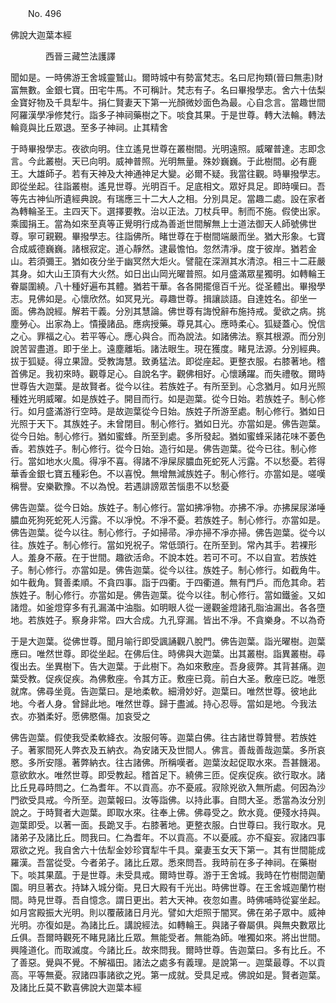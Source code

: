 ﻿　　No. 496

佛說大迦葉本經

　　　　西晉三藏竺法護譯


聞如是。一時佛游王舍城靈鷲山。爾時城中有勢富梵志。名曰尼拘類(晉曰無恚)財富無數。金銀七寶。田宅牛馬。不可稱計。梵志有子。名曰畢撥學志。舍六十佉梨金寶好物及千具犁牛。捐仁賢妻天下第一光顏微妙面色為最。心自念言。當趣世間阿羅漢學凈修梵行。詣多子神祠藥樹之下。啖食其果。于是世尊。轉大法輪。轉法輪竟與比丘眾退。至多子神祠。止其精舍

于時畢撥學志。夜欲向明。住立遙見世尊在叢樹間。光明遠照。威曜普達。志即念言。今此叢樹。天已向明。威神普照。光明無量。殊妙巍巍。于此樹間。必有鹿王。大雄師子。若有天神及大神通神足大變。必爾不疑。我當往觀。時畢撥學志。即從坐起。往詣叢樹。遙見世尊。光明百千。足底相文。眾好具足。即時嘆曰。吾等先古神仙所遺經典說。有瑞應三十二大人之相。分別具足。當趣二處。設在家者為轉輪圣王。主四天下。選擇要教。治以正法。刀杖兵甲。制而不施。假使出家。乘國捐王。當為如來至真等正覺明行成為善逝世間解無上士道法御天人師號佛世尊。寧可親覲。畢撥學志。往詣佛所。睹世尊在于樹間端嚴而坐。猶大形象。七寶合成威德巍巍。諸根寂定。道心靜然。逮最憺怕。忽然清凈。度于彼岸。猶若金山。若須彌王。猶如夜分坐于幽冥然大炬火。譬龍在深淵其水清涼。相三十二莊嚴其身。如大山王頂有大火然。如日出山岡光曜普照。如月盛滿眾星獨明。如轉輪王眷屬圍繞。八十種好遍布其體。猶若干華。各各開擺億百千光。從圣體出。畢撥學志。見佛如是。心懷欣然。如冥見光。尋趣世尊。揖讓談語。自達姓名。卻坐一面。佛為說經。解若干義。分別其慧論。佛世尊有誨悅辭布施持戒。愛欲之病。挑塵勞心。出家為上。憒擾諸品。應病授藥。尊見其心。應時柔心。狐疑蓋心。悅信之心。罪福之心。若平等心。應心與合。而為說法。如諸佛法。察其根源。而分別說苦習盡道。即于坐上。遠塵離垢。諸法眼生。現在獲度。睹見法源。分別經典。拔于狐疑。得立果證。受教誨慧。致勇猛法。即從座起。更整衣服。右膝著地。稽首佛足。我初來時。觀尊足心。自說名字。觀佛相好。心懷踴躍。而失禮敬。爾時世尊告大迦葉。是故賢者。從今以往。若族姓子。有所至到。心念猶月。如月光照種姓光明威曜。如是族姓子。開目而行。如是迦葉。從今日始。若族姓子。制心修行。如月盛滿游行空時。是故迦葉從今日始。族姓子所游至處。制心修行。猶如日光照于天下。其族姓子。未曾閉目。制心修行。猶如日光。亦當如是。佛告迦葉。從今日始。制心修行。猶如蜜蜂。所至到處。多所發起。猶如蜜蜂采諸花味不萎色香。若族姓子。制心修行。從今日始。造行如是。佛告迦葉。從今已往。制心修行。當如地水火風。得凈不喜。得諸不凈屎尿膿血死蛇死人污露。不以愁憂。若得華香金銀七寶五種彩色。不以喜悅。無增無減族姓子。制心修行。亦當如是。嗟嘆稱譽。安樂歡豫。不以為悅。若遇誹謗眾苦惱患不以愁憂

佛告迦葉。從今日始。族姓子。制心修行。當如拂凈物。亦拂不凈。亦拂屎尿涕唾膿血死狗死蛇死人污露。不以凈悅。不凈不憂。若族姓子。制心修行。亦當如是。佛告迦葉。從今以往。制心修行。子如掃帚。凈亦掃不凈亦掃。佛告迦葉。從今以往。族姓子。制心修行。當如兇祝子。常低頭行。在所至到。常內其手。若裸形人。羞身不蔽。在于世間。趣欲活命。不說本姓。若可不可。不以自宣。若族姓子。制心修行。亦當如是。佛告迦葉。從今以往。族姓子。制心修行。如截角牛。如牛截角。賢善柔順。不貪四事。詣于四衢。于四衢道。無有門戶。而危其命。若族姓子。制心修行。亦當如是。佛告迦葉。從今以往。制心修行。當如鐵釜。又如諸燈。如釜燈穿多有孔漏滿中油脂。如明眼人從一邊觀釜燈諸孔脂油漏出。各各墮地。若族姓子。察身非常。四大合成。九孔穿漏。皆出不凈。不貪樂身。不以為奇

于是大迦葉。從佛世尊。聞月喻行即受諷誦觀八脫門。佛告迦葉。詣光曜樹。迦葉應曰。唯然世尊。即從坐起。在佛后住。時佛與大迦葉。出其叢樹。詣異叢樹。尋復出去。坐異樹下。告大迦葉。于此樹下。為如來敷座。吾身疲弊。其背甚痛。迦葉受教。促疾促疾。為佛敷座。令其方正。敷座已竟。前白大圣。敷座已訖。唯愿就席。佛尋坐竟。告迦葉曰。是地柔軟。細滑妙好。迦葉曰。唯然世尊。彼地此地。今者人身。曾歸此地。唯然世尊。歸于盡滅。持心忍辱。當如是地。今我法衣。亦猶柔好。愿佛愍傷。加哀受之

佛告迦葉。假使我受柔軟絳衣。汝服何等。迦葉白佛。往古諸世尊贊譽。若族姓子。著冢間死人弊衣及五納衣。為安諸天及世間人。佛言。善哉善哉迦葉。多所哀愍。多所安隱。著弊納衣。往古諸佛。所稱嘆者。迦葉汝起促取水來。吾甚饑渴。意欲飲水。唯然世尊。即受教起。稽首足下。繞佛三匝。促疾促疾。欲行取水。諸比丘見尋時問之。仁為耆年。不以貢高。亦不憂戚。寂除兇欲入無所處。何因為沙門欲受具戒。今所至。迦葉報曰。汝等詣佛。以持此事。自問大圣。悉當為汝分別說之。于時賢者大迦葉。即取水來。往奉上佛。佛尋受之。飲水竟。便殘水持與。迦葉即受。以著一面。長跪叉手。右膝著地。更整衣服。白世尊曰。我行取水。見諸弟子及諸比丘。問我曰。仁為耆年。不以貢高。不以憂戚。亦不癡妄。寂諸四事眾欲之兇。我自舍六十佉犁金妙珍寶犁牛千具。棄妻玉女天下第一。其有世間能成羅漢。吾當從受。今者弟子。諸比丘眾。悉來問吾。我時前在多子神祠。在藥樹下。啖其果蓏。于是世尊。未受具戒。爾時世尊。游于王舍城。我時在竹樹間迦蘭園。明旦著衣。持缽入城分衛。見日大殿有千光出。時佛世尊。在王舍城迦蘭竹樹間。時見世尊。吾自憶念。謂日更出。若大天神。夜忽如晝。時佛哺時從宴坐起。如月宮殿振大光明。則以覆蔽諸日月光。譬如大炬照于闇冥。佛在弟子眾中。威神光明。亦復如是。為諸比丘。講說經法。如轉輪王。與諸子眷屬俱。與無央數眾比丘俱。吾爾時觀死不睹見諸比丘眾。無能受者。無能為師。唯獨如來。將出世間。興隆道化。而取滅度。今諸比丘。故來問我。爾時世尊。告迦葉曰。多有比丘。不了善惡。覺與不覺。不解福田。諸法之處多有義理。是說第一。迦葉最尊。不以貢高。平等無憂。寂諸四事諸欲之兇。第一成就。受具足戒。佛說如是。賢者迦葉。及諸比丘莫不歡喜佛說大迦葉本經
